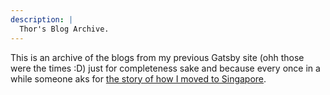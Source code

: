```yaml
---
description: |
  Thor's Blog Archive.
---
```


This is an archive of the blogs from my previous Gatsby site (ohh those were the times :D) just for completeness sake and because every once in a while someone aks for [the story of how I moved to Singapore](/blog/archive/2019-09-17-moving-to-singapore).
